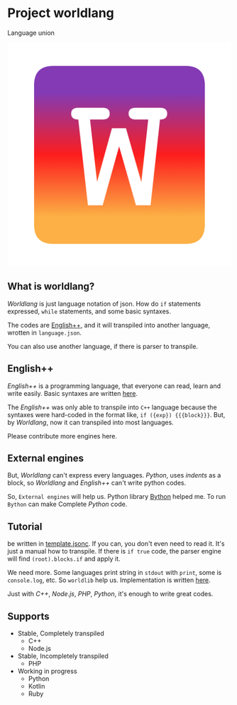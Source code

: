 # Project worldlang
Language union

<p align=center>
<img src="img/WL.png">
</p>

## What is worldlang?
_Worldlang_ is just language notation of json. How do `if` statements expressed, `while` statements, and some basic syntaxes.

The codes are [English++](https://github.com/heartleth/enpp-rust), and it will transpiled into another language, wrotten in `language.json`.

You can also use another language, if there is parser to transpile.

## English++
_English++_ is a programming language, that everyone can read, learn and write easily. Basic syntaxes are written [here](https://github.com/heartleth/enpp-rust).

The _English++_ was only able to transpile into `C++` language because the syntaxes were hard-coded in the format like, `if ({exp}) {{{block}}}`. But, by _Worldlang_, now it can transpiled into most languages.

Please contribute more engines here.

## External engines
But, _Worldlang_ can't express every languages. _Python_, uses _indents_ as a block, so _Worldlang_ and _English++_ can't write python codes.

So, `External engines` will help us. Python library [Bython]([https://github.com/mathialo/bython]) helped me. To run `Bython` can make Complete _Python_ code.

## Tutorial
be written in [template.jsonc](template.jsonc). If you can, you don't even need to read it. It's just a manual how to transpile. If there is `if true` code, the parser engine will find `(root).blocks.if` and apply it.

We need more. Some languages print string in `stdout` with `print`, some is `console.log`, etc. So `worldlib` help us. Implementation is written [here](stdlib_proto.md).

Just with _C++_, _Node.js_, _PHP_, _Python_, it's enough to write great codes.

## Supports

* Stable, Completely transpiled
    * C++
    * Node.js
* Stable, Incompletely transpiled
    * PHP
* Working in progress
    * Python
    * Kotlin
    * Ruby